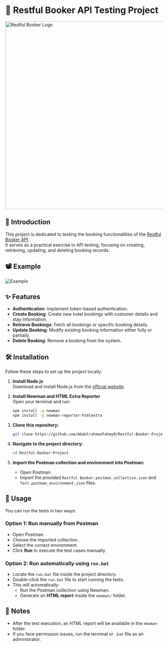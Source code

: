 # 🧪 Restful Booker API Testing Project

<img src="https://assets.publish.postman.com/og-image?heading=WORKSPACE&entityName=Restful%20Booker%20Collections&entityType=workspace&imageUrl=https%3A%2F%2Fres.cloudinary.com%2Fpostman%2Fimage%2Fupload%2Ft_team_logo%2Fv1654544603%2Fteam%2F467456b12fa1769ff37861bdf99b338528f85a7c40135e85165ad6280dbd4a35.png&isVerified=false&teamName=Automation%20in%20Testing" alt="Restful Booker Logo" width="600"/>

## 📖 Introduction

This project is dedicated to testing the booking functionalities of the [Restful Booker API](https://restful-booker.herokuapp.com/apidoc/index.html).  
It serves as a practical exercise in API testing, focusing on creating, retrieving, updating, and deleting booking records.

## 📽️ Example

![Example](example.gif)

## ✨ Features

- **Authentication**: Implement token-based authentication.
- **Create Booking**: Create new hotel bookings with customer details and stay information.
- **Retrieve Bookings**: Fetch all bookings or specific booking details.
- **Update Booking**: Modify existing booking information either fully or partially.
- **Delete Booking**: Remove a booking from the system.

## 🛠️ Installation

Follow these steps to set up the project locally:

1. **Install Node.js**  
   Download and install Node.js from the [official website](https://nodejs.org/).

2. **Install Newman and HTML Extra Reporter**  
   Open your terminal and run:

   ```bash
   npm install -g newman
   npm install -g newman-reporter-htmlextra

3. **Clone this repository:**

   ```bash
   git clone https://github.com/AbdelrahmanFahmy0/Restful-Booker-Project.git
   ```

4. **Navigate to the project directory:**

   ```bash
   cd Restful-Booker-Project
   ```

5. **Import the Postman collection and environment into Postman:**
   - Open Postman.
   - Import the provided `Restful Booker.postman_collection.json` and `Test.postman_environment.json` files.

## 🚀 Usage

You can run the tests in two ways:

### Option 1: Run manually from Postman
- Open Postman.
- Choose the imported collection.
- Select the correct environment.
- Click **Run** to execute the test cases manually.

### Option 2: Run automatically using `run.bat`
- Locate the `run.bat` file inside the project directory.
- Double-click the `run.bat` file to start running the tests.
- This will automatically:
  - Run the Postman collection using Newman.
  - Generate an **HTML report** inside the `newman/` folder.


## 📄 Notes

- After the test execution, an HTML report will be available in the `newman` folder.
- If you face permission issues, run the terminal or `.bat` file as an administrator.
